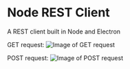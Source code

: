 # Node REST Client
A REST client built in Node and Electron

GET request:
![Image of GET request](https://raw.githubusercontent.com/ScribbleNerd/node-rest-client/main/readme-assets/get.jpg)

POST request:
![Image of POST request](https://raw.githubusercontent.com/ScribbleNerd/node-rest-client/main/readme-assets/post.jpg)